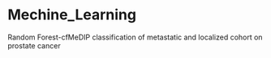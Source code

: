 # Mechine_Learning
Random Forest-cfMeDIP classification of metastatic and localized cohort on prostate cancer
